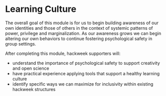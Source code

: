 # Learning Culture

The overall goal of this module is for us to begin building awareness of our own identities and those of others in the context of systemic patterns of power, privilege and marginalization. As our awareness grows we can begin altering our own behaviors to continue fostering psychological safety in group settings. 

After completing this module, hackweek supporters will:

* understand the importance of psychological safety to support creativity and open science
* have practical experience applying tools that support a healthy learning culture
* identify specific ways we can maximize for inclusivity within existing hackweek structures 

